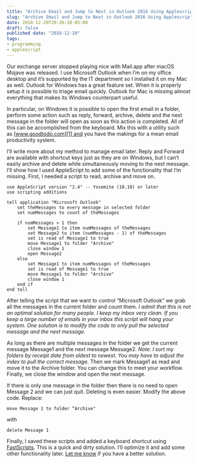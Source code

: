 ```yaml
---
title: "Archive Email and Jump to Next in Outlook 2016 Using Applescript"
slug: "Archive Email and Jump to Next in Outlook 2016 Using Applescript"
date: 2018-12-20T20:26:10-05:00
draft: false
published date: "2018-12-20"
tags:
- programming
- applescript
---
```


Our exchange server stopped playing nice with Mail.app after macOS Mojave was released. I use Microsoft Outlook when I’m on my office desktop and it’s supported by the IT department so I installed it on my Mac as well. Outlook for Windows has a great feature set. When it is properly setup it is possible to triage email quickly. Outlook for Mac is missing almost everything that makes its Windows counterpart useful.

In particular, on Windows it is possible to open the first email in a folder, perform some action such as reply, forward, archive, delete and the next message in the folder will open as soon as this action is completed. All of this can be accomplished from the keyboard. Mix this with a utility such as [www.goodtodo.com][1] and you have the makings for a mean email productivity system.

I’ll write more about my method to manage email later. Reply and Forward are available with shortcut keys just as they are on Windows, but I can’t easily archive and delete while simultaneously moving to the next message. I’ll show how I used AppleScript to add some of the functionality that I’m missing. First, I needed a script to read, archive and move on.

    use AppleScript version "2.4" -- Yosemite (10.10) or later
    use scripting additions

    tell application "Microsoft Outlook" 
        set theMessages to every message in selected folder 
        set numMessages to count of theMessages 
    
        if numMessages > 1 then 
            set Message1 to item numMessages of theMessages 
            set Message2 to item (numMessages - 1) of theMessages 
            set is read of Message1 to true 
            move Message1 to folder "Archive" 
            close window 1 
            open Message2 
        else 
            set Message1 to item numMessages of theMessages 
            set is read of Message1 to true 
            move Message1 to folder "Archive" 
            close window 1 
        end if 
    end tell

After telling the script that we want to control “Microsoft Outlook” we grab all the messages in the current folder and count them. *I admit that this is not an optimal solution for many people. I keep my inbox very clean. If you keep a large number of emails in your inbox this script will hang your system. One solution is to modify the code to only pull the selected message and the next message.*

As long as there are multiple messages in the folder we get the current message Message1 and the next message Message2. *Note: I sort my folders by receipt date from oldest to newest. You may have to adjust the index to pull the correct message.* Then we mark Message1 as read and move it to the Archive folder. You can change this to meet your workflow. Finally, we close the window and open the next message.

If there is only one message in the folder then there is no need to open Message 2 and we can just quit. Deleting is even easier. Modify the above code. Replace:

    move Message 1 to folder “Archive"

with

    delete Message 1

Finally, I saved these scripts and added a keyboard shortcut using [FastScripts][2]. This is a quick and dirty solution. I’ll optimize it and add some other functionality later. [Let me know][3] if you have a better solution.

[1]: https://goodtodo.com/
[2]: https://red-sweater.com/fastscripts/
[3]: mailto:james@jwhevans.net
